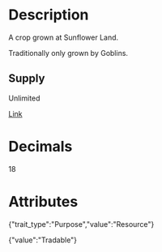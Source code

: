 # Description

A crop grown at Sunflower Land.

Traditionally only grown by Goblins.

## Supply

Unlimited

[Link](https://docs.sunflower-land.com/player-guides/crop-farming)

# Decimals

18

# Attributes

{"trait_type":"Purpose","value":"Resource"}

{"value":"Tradable"}
